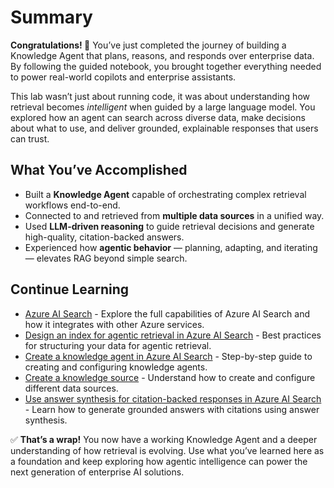 # Summary

**Congratulations! 🎉** You’ve just completed the journey of building a Knowledge Agent that plans, reasons, and responds over enterprise data. By following the guided notebook, you brought together everything needed to power real-world copilots and enterprise assistants.

This lab wasn’t just about running code, it was about understanding how retrieval becomes *intelligent* when guided by a large language model. You explored how an agent can search across diverse data, make decisions about what to use, and deliver grounded, explainable responses that users can trust.

## What You’ve Accomplished

- Built a **Knowledge Agent** capable of orchestrating complex retrieval workflows end-to-end.  
- Connected to and retrieved from **multiple data sources** in a unified way.  
- Used **LLM-driven reasoning** to guide retrieval decisions and generate high-quality, citation-backed answers.  
- Experienced how **agentic behavior** — planning, adapting, and iterating — elevates RAG beyond simple search.

## Continue Learning

- [Azure AI Search](https://learn.microsoft.com/azure/search/) - Explore the full capabilities of Azure AI Search and how it integrates with other Azure services.
- [Design an index for agentic retrieval in Azure AI Search](https://learn.microsoft.com/en-us/azure/search/search-agentic-retrieval-how-to-index) - Best practices for structuring your data for agentic retrieval.
- [Create a knowledge agent in Azure AI Search](https://learn.microsoft.com/en-us/azure/search/search-agentic-retrieval-how-to-create?tabs=rbac%2Cpython-get-agents%2Cpython-create-agent%2Cpython-query-agent%2Cpython-delete-agent) - Step-by-step guide to creating and configuring knowledge agents. 
- [Create a knowledge source](https://learn.microsoft.com/en-us/azure/search/search-knowledge-source-overview) - Understand how to create and configure different data sources.
- [Use answer synthesis for citation-backed responses in Azure AI Search](https://learn.microsoft.com/en-us/azure/search/search-agentic-retrieval-how-to-synthesize) - Learn how to generate grounded answers with citations using answer synthesis.

✅ **That’s a wrap!** You now have a working Knowledge Agent and a deeper understanding of how retrieval is evolving. Use what you’ve learned here as a foundation and keep exploring how agentic intelligence can power the next generation of enterprise AI solutions.
